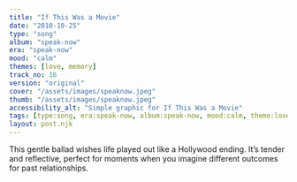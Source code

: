```yaml
---
title: "If This Was a Movie"
date: "2010-10-25"
type: "song"
album: "speak-now"
era: "speak-now"
mood: "calm"
themes: [love, memory]
track_no: 16
version: "original"
cover: "/assets/images/speaknow.jpeg"
thumb: "/assets/images/speaknow.jpeg"
accessibility_alt: "Simple graphic for If This Was a Movie"
tags: [type:song, era:speak-now, album:speak-now, mood:calm, theme:love, theme:memory]
layout: post.njk
---
```

This gentle ballad wishes life played out like a Hollywood ending. It’s tender and reflective, perfect for moments when you imagine different outcomes for past relationships.